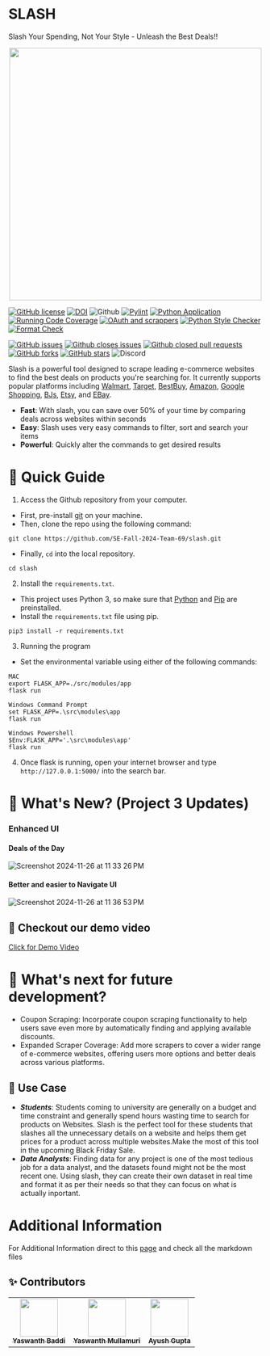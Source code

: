 # SLASH
Slash Your Spending, Not Your Style - Unleash the Best Deals!!

<p align="center"><img width="500" src="./assets/Shop.gif"></p>

[![GitHub license](https://img.shields.io/github/license/SE-Fall-2024-Team-69/slash)](https://github.com/SE-Fall-2024-Team-69/slash/blob/main/LICENSE)
[![DOI](https://zenodo.org/badge/DOI/10.5281/zenodo.14029366.svg)](https://doi.org/10.5281/zenodo.14029366)
![Github](https://img.shields.io/badge/language-python-red.svg)
[![Pylint](https://github.com/SE23-Team44/slash/actions/workflows/pylint.yml/badge.svg)](https://github.com/SE23-Team44/slash/actions/workflows/pylint.yml)
[![Python Application](https://github.com/SE23-Team44/slash/actions/workflows/python-package.yml/badge.svg)](https://github.com/SE23-Team44/slash/actions/workflows/python-package.yml)
[![Running Code Coverage](https://github.com/SE23-Team44/slash/actions/workflows/code_cov.yml/badge.svg)](https://github.com/SE23-Team44/slash/actions/workflows/code_cov.yml)
[![OAuth and scrappers](https://github.com/SE-Fall-2024-Team-69/slash/actions/workflows/python-package.yml/badge.svg)](https://github.com/SE-Fall-2024-Team-69/slash/actions/workflows/python-package.yml)
[![Python Style Checker](https://github.com/SE-Fall-2024-Team-69/slash/actions/workflows/style_checker.yml/badge.svg)](https://github.com/SE-Fall-2024-Team-69/slash/actions/workflows/style_checker.yml)
[![Format Check](https://github.com/SE-Fall-2024-Team-69/slash/actions/workflows/code_formatter.yml/badge.svg)](https://github.com/SE-Fall-2024-Team-69/slash/actions/workflows/code_formatter.yml)

[![GitHub issues](https://img.shields.io/github/issues/SE23-Team44/slash)](https://github.com/SE23-Team44/slash/issues)
[![Github closes issues](https://img.shields.io/github/issues-closed-raw/SE23-Team44/slash)](https://github.com/SE23-Team44/slash/issues?q=is%3Aissue+is%3Aclosed)
[![Github closed pull requests](https://img.shields.io/github/issues-pr-closed/SE23-Team44/slash)](https://github.com/SE23-Team44/slash/pulls?q=is%3Apr+is%3Aclosed)
<a href="https://github.com/SE23-Team44/slash/network"><img alt="GitHub forks" src="https://img.shields.io/github/forks/SE23-Team44/slash"></a>
<a href="https://github.com/SE23-Team44/slasg/stargazers"><img alt="GitHub stars" src="https://img.shields.io/github/stars/SE23-Team44/slash"></a>
![Discord](https://img.shields.io/discord/1162231656980168876)

Slash is a powerful tool designed to scrape leading e-commerce websites to find the best deals on products you're searching for. It currently supports popular platforms including [Walmart](https://www.walmart.com/), [Target](https://www.target.com/), [BestBuy](https://www.bestbuy.com/),  [Amazon](https://www.amazon.com/), [Google Shopping](https://shopping.google.com/),  [BJs](https://www.bjs.com/),  [Etsy](https://www.etsy.com/), and [EBay](https://www.ebay.com/).
- **Fast**: With slash, you can save over 50% of your time by comparing deals across websites within seconds
- **Easy**: Slash uses very easy commands to filter, sort and search your items
- **Powerful**: Quickly alter the commands to get desired results

# :rocket: Quick Guide

1. Access the Github repository from your computer. 
 - First, pre-install [git](https://git-scm.com/) on  your machine. 
 - Then, clone the repo using the following command:
 ```
 git clone https://github.com/SE-Fall-2024-Team-69/slash.git
 ```
 * Finally, ```cd``` into the local repository.
```
cd slash
```
2. Install the ```requirements.txt```. 
- This project uses Python 3, so make sure that [Python](https://www.python.org/downloads/) and [Pip](https://pip.pypa.io/en/stable/installation/) are preinstalled.
- Install the ```requirements.txt``` file using pip.
```
pip3 install -r requirements.txt
```
3. Running the program

- Set the environmental variable using either of the following commands:
 ```
MAC
export FLASK_APP=./src/modules/app
flask run

Windows Command Prompt
set FLASK_APP=.\src\modules\app 
flask run

Windows Powershell
$Env:FLASK_APP='.\src\modules\app'
flask run
```

4. Once flask is running, open your internet browser and type ```http://127.0.0.1:5000/``` into the search bar.

<p>
 
# :dizzy: What's New? (Project 3 Updates)

### Enhanced UI

#### Deals of the Day
![Screenshot 2024-11-26 at 11 33 26 PM](https://github.com/user-attachments/assets/2b7d1fea-f188-40da-bb37-7866740b09fb)

#### Better and easier to Navigate UI
![Screenshot 2024-11-26 at 11 36 53 PM](https://github.com/user-attachments/assets/2e731947-0f94-4aad-a4a7-64a23e94480e)

:movie_camera: Checkout our demo video
---

[Click for Demo Video](https://drive.google.com/file/d/1Efehn_X6z4WYxklG2uGirg7ytlanE8Hl/view)


# :muscle: What's next for future development?

- Coupon Scraping: Incorporate coupon scraping functionality to help users save even more by automatically finding and applying available discounts.
- Expanded Scraper Coverage: Add more scrapers to cover a wider range of e-commerce websites, offering users more options and better deals across various platforms.


:thought_balloon: Use Case
---
* ***Students***: Students coming to university are generally on a budget and time constraint and generally spend hours wasting time to search for products on Websites. Slash is the perfect tool for these students that slashes all the unnecessary details on a website and helps them get prices for a product across multiple websites.Make the most of this tool in the upcoming Black Friday Sale.
* ***Data Analysts***: Finding data for any project is one of the most tedious job for a data analyst, and the datasets found might not be the most recent one. Using slash, they can create their own dataset in real time and format it as per their needs so that they can focus on what is actually inportant.
  
# Additional Information
 For Additional Information direct to this [page](https://github.com/SE-Fall-2024-Team-69/slash/tree/main/docs)  and check all the markdown files 


:sparkles: Contributors
---
<table>
  <tr>
    <td align="center"><a href="https://github.com/yaswanth67"><img src="https://avatars.githubusercontent.com/u/66238314?v=4" width="75px;" alt=""/><br /><sub><b>Yaswanth Baddi</b></sub></a><br /></td>
    <td align="center"><a href="https://github.com/YaswanthMullamuri"><img src="https://avatars.githubusercontent.com/u/55339925?v=4" width="75px;" alt=""/><br /><sub><b>Yaswanth Mullamuri</b></sub></a><br /></td>
    <td align="center"><a href="https://github.com/AyushGupta-Code"><img src="https://avatars.githubusercontent.com/u/70428309?v=4" width="75px;" alt=""/><br /><sub><b>Ayush Gupta</b></sub></a></td>
  </tr>
</table>
